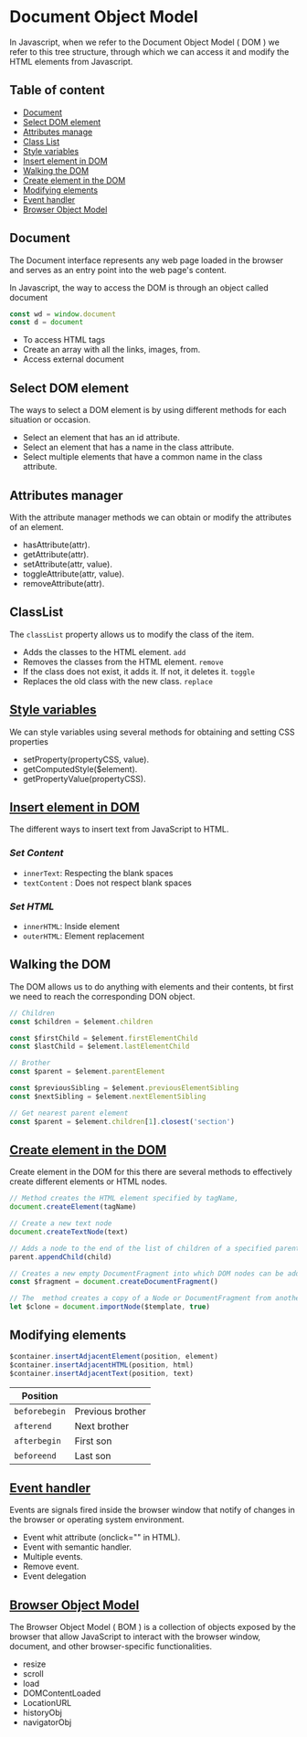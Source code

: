 # Document Object Model

In Javascript, when we refer to the Document Object Model ( DOM ) we refer to this tree structure, through which we can access it and modify the HTML elements from Javascript.

## Table of content

- [Document](#document)
- [Select DOM element](#select-dom-element)
- [Attributes manage](#attributes-manager)
- [Class List](#classlist)
- [Style variables](#style-variables)
- [Insert element in DOM](#insert-element-in-dom)
- [Walking the DOM](#walking-the-dom)
- [Create element in the DOM](#create-element-in-the-dom)
- [Modifying elements](#modifying-elements)
- [Event handler](#event-handler)
- [Browser Object Model](#browser-object-model)

## Document

The Document interface represents any web page loaded in the browser and serves as an entry point into the web page's content.

In Javascript, the way to access the DOM is through an object called document

```js
const wd = window.document
const d = document
```

- To access HTML tags
- Create an array with all the links, images, from.
- Access external document

## Select DOM element

The ways to select a DOM element is by using different methods for each situation or occasion.

- Select an element that has an id attribute.
- Select an element that has a name in the class attribute.
- Select multiple elements that have a common name in the class attribute.

## Attributes manager

With the attribute manager methods we can obtain or modify the attributes of an element.

- hasAttribute(attr).
- getAttribute(attr).
- setAttribute(attr, value).
- toggleAttribute(attr, value).
- removeAttribute(attr).

## ClassList

The `classList` property allows us to modify the class of the item.

- Adds the classes to the HTML element. `add`
- Removes the classes from the HTML element. `remove`
- If the class does not exist, it adds it. If not, it deletes it. `toggle`
- Replaces the old class with the new class. `replace`

## [Style variables](/dom/style-variables.js)

We can style variables using several methods for obtaining and setting CSS properties

- setProperty(propertyCSS, value).
- getComputedStyle($element).
- getPropertyValue(propertyCSS).

## [Insert element in DOM](/dom/insert-element-in-dom.js)

The different ways to insert text from JavaScript to HTML.

### _Set Content_

- `innerText`: Respecting the blank spaces
- `textContent` : Does not respect blank spaces

### _Set HTML_

- `innerHTML`: Inside element
- `outerHTML`: Element replacement

## Walking the DOM

The DOM allows us to do anything with elements and their contents, bt first we need to reach the corresponding DON object.

```js
// Children
const $children = $element.children

const $firstChild = $element.firstElementChild
const $lastChild = $element.lastElementChild
```

```js
// Brother
const $parent = $element.parentElement

const $previousSibling = $element.previousElementSibling
const $nextSibling = $element.nextElementSibling
```

```js
// Get nearest parent element
const $parent = $element.children[1].closest('section')
```

## [Create element in the DOM](/dom/create-element-in-the-dom.js)

Create element in the DOM for this there are several methods to effectively create different elements or HTML nodes.

```js
// Method creates the HTML element specified by tagName,
document.createElement(tagName)

// Create a new text node
document.createTextNode(text)

// Adds a node to the end of the list of children of a specified parent node.
parent.appendChild(child)

// Creates a new empty DocumentFragment into which DOM nodes can be added to build an offscreen DOM tree.
const $fragment = document.createDocumentFragment()

// The  method creates a copy of a Node or DocumentFragment from another document.
let $clone = document.importNode($template, true)
```

## Modifying elements

```js
$container.insertAdjacentElement(position, element)
$container.insertAdjacentHTML(position, html)
$container.insertAdjacentText(position, text)
```

| Position      |                  |
| ------------- | ---------------- |
| `beforebegin` | Previous brother |
| `afterend`    | Next brother     |
| `afterbegin`  | First son        |
| `beforeend`   | Last son         |

## [Event handler](/dom/event-handler.js)

Events are signals fired inside the browser window that notify of changes in the browser or operating system environment.

- Event whit attribute (onclick="" in HTML).
- Event with semantic handler.
- Multiple events.
- Remove event.
- Event delegation

## [Browser Object Model](/dom/bom.js)

The Browser Object Model ( BOM ) is a collection of objects exposed by the browser that allow JavaScript to interact with the browser window, document, and other browser-specific functionalities.

- resize
- scroll
- load
- DOMContentLoaded
- LocationURL
- historyObj
- navigatorObj
